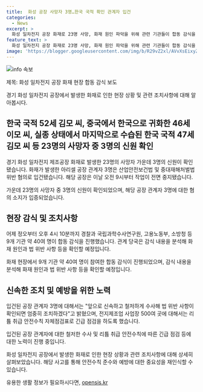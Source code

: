 ```yaml
---
title:  화성 공장 사망자 3명…한국 국적 확인 관계자 입건
categories:
  - News
excerpt: >
  화성 일차전지 공장 화재로 23명 사망, 화재 원인 파악을 위해 관련 기관들이 합동 감식을 진행. 공장 관계자 3명은 법 위반 혐의로 입건, 전면 작업 중지. 신원 확인된 사망자 3명, 기사고 관련 조치사항 발표. 신원 확인되지 않은 사망자들에 대한 조사 및 법적 조치 예정, 안전수칙 점검 지시. 현장에서 합동 감식을 통해 화재 원인과 법 위반 사항 확인 예정. 관련 기관들이 긴급 화재 안전조사 및 DNA 일치 작업 추진 중.
feature_text: >
  화성 일차전지 공장 화재로 23명 사망, 화재 원인 파악을 위해 관련 기관들이 합동 감식을 진행. 공장 관계자 3명은 법 위반 혐의로 입건, 전면 작업 중지. 신원 확인된 사망자 3명, 기사고 관련 조치사항 발표. 신원 확인되지 않은 사망자들에 대한 조사 및 법적 조치 예정, 안전수칙 점검 지시. 현장에서 합동 감식을 통해 화재 원인과 법 위반 사항 확인 예정. 관련 기관들이 긴급 화재 안전조사 및 DNA 일치 작업 추진 중.
image: 'https://blogger.googleusercontent.com/img/b/R29vZ2xl/AVvXsEixyZcFfHzMRdzZMjFBmAUKJYCLCGyLL1o632UiGVXcaFdKo_bkvkuCioo0uUKlGfBVcT3P84aROyZIXSBEx3Aw5nCQ3pTgDom1WDC4m8eifvWiAmWEEVb4x6G_l8C0QH225ldMjyaFvpxGEBGNO37VmDTDMHGhJPq73UglMfDca1-0aw/s1600/blogspot.png'
---
```


<p><img src="https://blogger.googleusercontent.com/img/b/R29vZ2xl/AVvXsEixyZcFfHzMRdzZMjFBmAUKJYCLCGyLL1o632UiGVXcaFdKo_bkvkuCioo0uUKlGfBVcT3P84aROyZIXSBEx3Aw5nCQ3pTgDom1WDC4m8eifvWiAmWEEVb4x6G_l8C0QH225ldMjyaFvpxGEBGNO37VmDTDMHGhJPq73UglMfDca1-0aw/s1600/blogspot.png" alt="info 속보" /></p>

<p>제목: 화성 일차전지 공장 화재 현장 합동 감식 보도</p>

<p>경기 화성 일차전지 공장에서 발생한 화재로 인한 현장 상황 및 관련 조치사항에 대해 알아봅시다.</p>

<h2 data-ke-size="size26">한국 국적 52세 김모 씨, 중국에서 한국으로 귀화한 46세 이모 씨, 실종 상태에서 마지막으로 수습된 한국 국적 47세 김모 씨 등 23명의 사망자 중 3명의 신원 확인</h2>

<p data-ke-size="size16">경기 화성 일차전지 제조공장 화재로 발생한 23명의 사망자 가운데 3명의 신원이 확인됐습니다. 화재가 발생한 아리셀 공장 관계자 3명은 산업안전보건법 및 중대재해처벌법 위반 혐의로 입건됐습니다. 해당 공장은 이날 오전 9시부터 작업이 전면 중지됐습니다.</p>

<p>가운데 23명의 사망자 중 3명의 신원이 확인되었으며, 해당 공장 관계자 3명에 대한 혐의 소지가 입증되었습니다.</p>

<h2 data-ke-size="size26">현장 감식 및 조치사항</h2>

<p data-ke-size="size16">어제 정오부터 오후 4시 10분까지 경찰과 국립과학수사연구원, 고용노동부, 소방청 등 9개 기관 약 40여 명이 합동 감식을 진행했습니다. 관계 당국은 감식 내용을 분석해 화재 원인과 법 위반 사항 등을 확인할 예정입니다.</p>

<p>화재 현장에서 9개 기관 약 40여 명이 참여한 합동 감식이 진행되었으며, 감식 내용을 분석해 화재 원인과 법 위반 사항 등을 확인할 예정입니다. </p>

<h2 data-ke-size="size26">신속한 조치 및 예방을 위한 노력</h2>

<p data-ke-size="size16">입건된 공장 관계자 3명에 대해서는 "앞으로 신속하고 철저하게 수사해 법 위반 사항이 확인되면 엄중히 조치하겠다"고 밝혔으며, 전지제조업 사업장 500여 곳에 대해서는 리튬 취급 안전수칙 자체점검표로 긴급 점검을 하도록 했습니다.</p>

<p>입건된 공장 관계자에 대한 철저한 수사 및 리튬 취급 안전수칙에 따른 긴급 점검 등에 대한 노력이 진행 중입니다. </p>

<p>화성 일차전지 공장에서 발생한 화재로 인한 현장 상황과 관련 조치사항에 대해 상세히 살펴보았습니다. 해당 사고를 통해 안전수칙 준수와 예방에 대한 중요성을 재인식할 수 있습니다.</p>
유용한 생활 정보가 필요하시다면, <a href="https://opensis.kr" rel="dofollow">opensis.kr</a>


